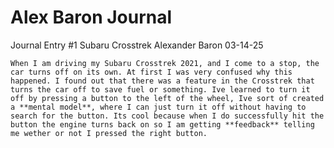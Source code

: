 # Alex Baron Journal

Journal Entry #1
Subaru Crosstrek 
Alexander Baron 03-14-25



    When I am driving my Subaru Crosstrek 2021, and I come to a stop, the car turns off on its own. At first I was very confused why this happened. I found out that there was a feature in the Crosstrek that turns the car off to save fuel or something. Ive learned to turn it off by pressing a button to the left of the wheel, Ive sort of created a **mental model**, where I can just turn it off without having to search for the button. Its cool because when I do successfully hit the button the engine turns back on so I am getting **feedback** telling me wether or not I pressed the right button.


